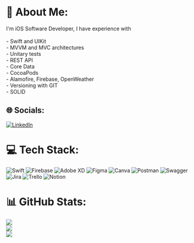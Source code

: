 # 💫 About Me:
I'm iOS Software Developer, I have experience with <br><br>- Swift and UIKit<br>- MVVM and MVC architectures<br>- Unitary tests<br>- REST API<br>- Core Data<br>- CocoaPods<br>- Alamofire, Firebase, OpenWeather<br>- Versioning with GIT<br>- SOLID


## 🌐 Socials:
[![LinkedIn](https://img.shields.io/badge/LinkedIn-%230077B5.svg?logo=linkedin&logoColor=white)](https://linkedin.com/in/JheniferDias) 

# 💻 Tech Stack:
![Swift](https://img.shields.io/badge/swift-F54A2A?style=for-the-badge&logo=swift&logoColor=white) ![Firebase](https://img.shields.io/badge/firebase-%23039BE5.svg?style=for-the-badge&logo=firebase) ![Adobe XD](https://img.shields.io/badge/Adobe%20XD-470137?style=for-the-badge&logo=Adobe%20XD&logoColor=#FF61F6) 	![Figma](https://img.shields.io/badge/figma-%23F24E1E.svg?style=for-the-badge&logo=figma&logoColor=white) ![Canva](https://img.shields.io/badge/Canva-%2300C4CC.svg?style=for-the-badge&logo=Canva&logoColor=white) ![Postman](https://img.shields.io/badge/Postman-FF6C37?style=for-the-badge&logo=postman&logoColor=white) ![Swagger](https://img.shields.io/badge/-Swagger-%23Clojure?style=for-the-badge&logo=swagger&logoColor=white) ![Jira](https://img.shields.io/badge/jira-%230A0FFF.svg?style=for-the-badge&logo=jira&logoColor=white) ![Trello](https://img.shields.io/badge/Trello-%23026AA7.svg?style=for-the-badge&logo=Trello&logoColor=white) ![Notion](https://img.shields.io/badge/Notion-%23000000.svg?style=for-the-badge&logo=notion&logoColor=white)
# 📊 GitHub Stats:
![](https://github-readme-stats.vercel.app/api?username=JheniferDias&theme=radical&hide_border=false&include_all_commits=true&count_private=true)<br/>
![](https://github-readme-streak-stats.herokuapp.com/?user=JheniferDias&theme=radical&hide_border=false)<br/>
![](https://github-readme-stats.vercel.app/api/top-langs/?username=JheniferDias&theme=radical&hide_border=false&include_all_commits=true&count_private=true&layout=compact)






  
<!-- Proudly created with GPRM ( https://gprm.itsvg.in ) -->
